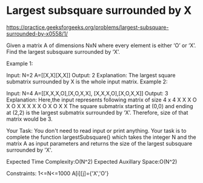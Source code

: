 # Largest subsquare surrounded by X


https://practice.geeksforgeeks.org/problems/largest-subsquare-surrounded-by-x0558/1/



Given a matrix A of dimensions NxN where every element is either ‘O’ or ‘X’. Find the largest subsquare surrounded by ‘X’.

Example 1:

Input:
N=2
A=[[X,X][X,X]]
Output:
2
Explanation:
The largest square submatrix 
surrounded by X is the whole 
input matrix.
Example 2:

Input:
N=4
A=[[X,X,X,O],[X,O,X,X],
[X,X,X,O],[X,O,X,X]]
Output:
3
Explanation:
Here,the input represents following 
matrix of size 4 x 4
X X X O
X O X X
X X X O
X O X X
The square submatrix starting at 
(0,0) and ending at (2,2) is the 
largest submatrix surrounded by ‘X’.
Therefore, size of that matrix would be 3.

Your Task:
You don't need to read input or print anything. Your task is to complete the function largestSubsquare() which takes the integer N and the matrix A as input parameters and returns the size of the largest subsquare surrounded by 'X'.


Expected Time Complexity:O(N^2)
Expected Auxillary Space:O(N^2)


Constraints:
1<=N<=1000
A[i][j]={'X','O'} 
